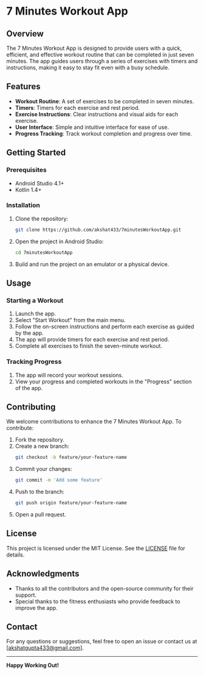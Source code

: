# 7 Minutes Workout App

## Overview
The 7 Minutes Workout App is designed to provide users with a quick, efficient, and effective workout routine that can be completed in just seven minutes. The app guides users through a series of exercises with timers and instructions, making it easy to stay fit even with a busy schedule.

## Features
- **Workout Routine**: A set of exercises to be completed in seven minutes.
- **Timers**: Timers for each exercise and rest period.
- **Exercise Instructions**: Clear instructions and visual aids for each exercise.
- **User Interface**: Simple and intuitive interface for ease of use.
- **Progress Tracking**: Track workout completion and progress over time.

## Getting Started

### Prerequisites
- Android Studio 4.1+
- Kotlin 1.4+

### Installation

1. Clone the repository:
    ```sh
    git clone https://github.com/akshat433/7minutesWorkoutApp.git
    ```
2. Open the project in Android Studio:
    ```sh
    cd 7minutesWorkoutApp
    ```
3. Build and run the project on an emulator or a physical device.

## Usage

### Starting a Workout
1. Launch the app.
2. Select "Start Workout" from the main menu.
3. Follow the on-screen instructions and perform each exercise as guided by the app.
4. The app will provide timers for each exercise and rest period.
5. Complete all exercises to finish the seven-minute workout.

### Tracking Progress
1. The app will record your workout sessions.
2. View your progress and completed workouts in the "Progress" section of the app.

## Contributing
We welcome contributions to enhance the 7 Minutes Workout App. To contribute:
1. Fork the repository.
2. Create a new branch:
    ```sh
    git checkout -b feature/your-feature-name
    ```
3. Commit your changes:
    ```sh
    git commit -m 'Add some feature'
    ```
4. Push to the branch:
    ```sh
    git push origin feature/your-feature-name
    ```
5. Open a pull request.

## License
This project is licensed under the MIT License. See the [LICENSE](LICENSE) file for details.

## Acknowledgments
- Thanks to all the contributors and the open-source community for their support.
- Special thanks to the fitness enthusiasts who provide feedback to improve the app.

## Contact
For any questions or suggestions, feel free to open an issue or contact us at [akshatgupta433@gmail.com].

---

**Happy Working Out!**
